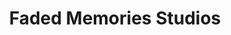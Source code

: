---
title: "Faded Memories Studios"
url: /chester-le-street/faded-memories-studios/
shop: beauty
---